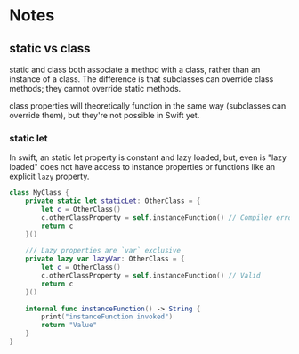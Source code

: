 # Notes

## static vs class

static and class both associate a method with a class, rather than an instance of a class. The difference is that subclasses can override class methods; they cannot override static methods.

class properties will theoretically function in the same way (subclasses can override them), but they're not possible in Swift yet.

### static let

In swift, an static let property is constant and lazy loaded, but, even is "lazy loaded" does not have access to instance properties or functions like an explicit `lazy` property.

```swift
class MyClass {
    private static let staticLet: OtherClass = {
        let c = OtherClass()
        c.otherClassProperty = self.instanceFunction() // Compiler error "Cannot find 'self' in scope"
        return c
    }()
    
    /// Lazy properties are `var` exclusive
    private lazy var lazyVar: OtherClass = {
        let c = OtherClass()
        c.otherClassProperty = self.instanceFunction() // Valid
        return c
    }()
    
    internal func instanceFunction() -> String {
        print("instanceFunction invoked")
        return "Value"
    }
}
```
